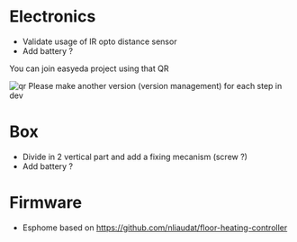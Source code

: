 # Electronics
- Validate usage of IR opto distance sensor
- Add battery ?

You can join easyeda project using that QR

![qr](https://user-images.githubusercontent.com/6782613/190206632-bd1e3e5f-6982-4284-9096-a39a20921d45.png)
Please make another version (version management) for each step in dev


# Box
- Divide in 2 vertical part and add a fixing mecanism (screw ?)
- Add battery ?


# Firmware 
- Esphome based on https://github.com/nliaudat/floor-heating-controller
